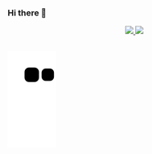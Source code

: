 ### Hi there 👋

<div align="center">
  <a href="https://github.com/ThalisonCosta">
  <img height="180em" src="https://github-readme-stats.vercel.app/api?username=ThalisonCosta&show_icons=true&theme=dracula&include_all_commits=true&count_private=true"/>
  <img height="180em" src="https://github-readme-stats.vercel.app/api/top-langs/?username=ThalisonCosta&layout=compact&langs_count=70&theme=dracula"/>
</div>

##

![snake gif](https://github.com/ThalisonCosta/thalisonCosta/blob/output/github-contribution-grid-snake.svg)
